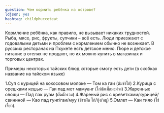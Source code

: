 ```yaml
---
question: Чем кормить ребёнка на острове?
ldjson: yes
hashtag: childphucceteat
---
```



Кормление ребёнка, как правило, не вызывает никаких трудностей. Рыба, мясо, рис, фрукты, супчики – всё есть. Люди приезжают с годовалыми детьми и проблем с кормлением обычно не возникает. В русских ресторанах на Пхукете есть детское меню. Пюре и детское питание в отелях не продают, но их можно купить в магазинах и торговых центрах.


Примеры некоторых тайских блюд которые смогу есть дети (в скобках название на тайском языке)

1.Cуп с курицей на кокосовом молоке — Том ка гаи (ต้มข่าไก่)
2.Курица с орешками кешью — Гаи пад мет мамуанг (ไก่ผัดเม็ดมะม่วง)
3.Жаренные овощи — Пад пак руам (ผัดผักรวม)
4.Жареный рис с креветками/курицей/свининой — Као пад гунг/гаи/муу (ข้าวผัด ไก่/กุ้ง/หมู)
5.Омлет — Каи тияо (ไข่เจี้ยว).
